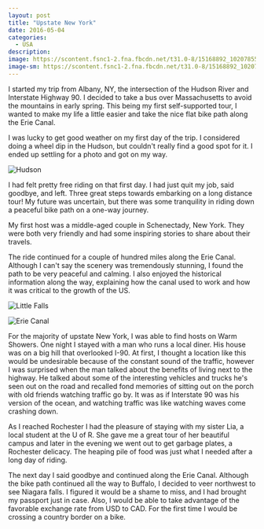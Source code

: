 ```yaml
---
layout: post
title: "Upstate New York"
date: 2016-05-04
categories:
  - USA
description:
image: https://scontent.fsnc1-2.fna.fbcdn.net/t31.0-8/15168892_10207855768452356_1203922894049918460_o.jpg
image-sm: https://scontent.fsnc1-2.fna.fbcdn.net/t31.0-8/15168892_10207855768452356_1203922894049918460_o.jpg
---
```


I started my trip from Albany, NY, the intersection of the Hudson River and Interstate Highway 90. I decided to take a bus over Massachusetts to avoid the mountains in early spring. This being my first self-supported tour, I wanted to make my life a little easier and take the nice flat bike path along the Erie Canal.

I was lucky to get good weather on my first day of the trip. I considered doing a wheel dip in the Hudson, but couldn't really find a good spot for it. I ended up settling for a photo and got on my way.

![Hudson](https://scontent.fsnc1-2.fna.fbcdn.net/t31.0-8/15068956_10207855761292177_1995418853032312993_o.jpg)

I had felt pretty free riding on that first day. I had just quit my job, said goodbye, and left. Three great steps towards embarking on a long distance tour! My future was uncertain, but there was some tranquility in riding down a peaceful bike path on a one-way journey.

My first host was a middle-aged couple in Schenectady, New York. They were both very friendly and had some inspiring stories to share about their travels.

The ride continued for a couple of hundred miles along the Erie Canal. Although I can't say the scenery was tremendously stunning, I found the path to be very peaceful and calming. I also enjoyed the historical information along the way, explaining how the canal used to work and how it was critical to the growth of the US.

![Little Falls](https://scontent.fsnc1-2.fna.fbcdn.net/t31.0-8/15156865_10207855762852216_6096271727471583751_o.jpg)

![Erie Canal](https://scontent.fsnc1-2.fna.fbcdn.net/t31.0-8/15123191_10207855773692487_9070249209029828155_o.jpg)

For the majority of upstate New York, I was able to find hosts on Warm Showers. One night I stayed with a man who runs a local diner. His house was on a big hill that overlooked I-90. At first, I thought a location like this would be undesirable because of the constant sound of the traffic, however I was surprised when the man talked about the benefits of living next to the highway. He talked about some of the interesting vehicles and trucks he's seen out on the road and recalled fond memories of sitting out on the porch with old friends watching traffic go by. It was as if Interstate 90 was his version of the ocean, and watching traffic was like watching waves come crashing down.

As I reached Rochester I had the pleasure of staying with my sister Lia, a local student at the U of R. She gave me a great tour of her beautiful campus and later in the evening we went out to get garbage plates, a Rochester delicacy. The heaping pile of food was just what I needed after a long day of riding.

The next day I said goodbye and continued along the Erie Canal. Although the bike path continued all the way to Buffalo, I decided to veer northwest to see Niagara falls. I figured it would be a shame to miss, and I had brought my passport just in case. Also, I would be able to take advantage of the favorable exchange rate from USD to CAD. For the first time I would be crossing a country border on a bike.
